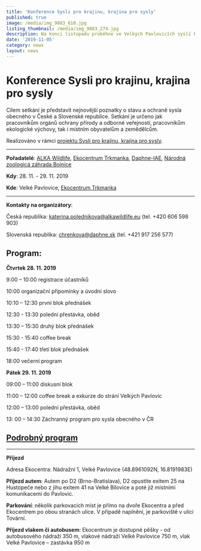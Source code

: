 ```yaml
---
title: 'Konference Sysli pro krajinu, krajina pro sysly'
published: true
image: /media/img_9883_610.jpg
listing_thumbnail: /media/img_9883_274.jpg
description: Na konci listopadu proběhne ve Velkých Pavlovicích syslí konference.
date: '2019-11-05'
category: news
layout: news
---
```

# Konference Sysli pro krajinu, krajina pro sysly

Cílem setkání je představit nejnovější poznatky o stavu a ochraně sysla obecného v České a Slovenské republice. Setkání je určeno jak pracovníkům orgánů ochrany přírody a odborné veřejnosti, pracovníkům ekologické výchovy, tak i místním obyvatelům a zemědělcům.

Realizováno v rámci [projektu Sysli pro krajinu, krajina pro sysly](https://www.syslinavinici.cz/projekty/sysli-pro-krajinu-krajina-pro-sysly).

- - -

**Pořadatelé**: [ALKA Wildlife](https://www.alkawildlife.eu/), [Ekocentrum Trkmanka](https://www.ekocentrum-trkmanka.com/), [Daphne-IAE](http://daphne.sk/), [Národná zoologicá záhrada Bojnice](https://zoobojnice.sk/)

**Kdy**: 28. 11. - 29. 11. 2019

**Kde**: Velké Pavlovice, [Ekocentrum Trkmanka](https://www.ekocentrum-trkmanka.com/)

- - -

**Kontakty na organizátory**: 

Česká republika: katerina.polednikova@alkawildlife.eu (tel. +420 606 598 903)

Slovenská republika: chrenkova@daphne.sk (tel. +421 917 256 577)



## Program:

**Čtvrtek 28. 11. 2019**

9:00 – 10:00 	registrace účastníků

10:00 		organizační připomínky a úvodní slovo

10:10 – 12:30 první blok přednášek 

12:30 - 13:30  polední přestávka, oběd

13:30 – 15:30 druhý blok přednášek

15:30 - 15:40 	coffee break

15:40 - 17:40 	třetí blok přednášek

18:00 		večerní program

**Pátek 29. 11. 2019**

09:00 – 11:00 	diskusní blok 

11:00 – 12:00 coffee break a exkurze do strání Velkých Pavlovic

12:00 – 13:00 polední přestávka, oběd

13: 00 – 14:30 Záchranný program pro sysla obecného v ČR



## [Podrobný program](/news/konference-sysli-pro-krajinu-krajina-pro-sysly/program)

- - -

**Příjezd**

Adresa Ekocentra: Nádražní 1, Velké Pavlovice (48.8961092N, 16.8191983E)

**Příjezd autem**: Autem po D2 (Brno-Bratislava), D2 opustíte exitem 25 na Hustopeče nebo z jihu exitem 41 na Velké Bílovice a poté již místními komunikacemi do Pavlovic. 

**Parkování**: několik parkovacích míst je přímo na dvoře Ekocentra a před Ekocentrem po obou stranách ulice. V případě naplnění, je parkoviště v ulici Tovární. 

**Příjezd vlakem či autobusem**: Ekocentrum je dostupné pěšky - od autobusového nádraží 350 m, vlakové nádraží Velké Pavlovice 750 m, vlak Velké Pavlovice – zastávka 950 m
